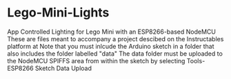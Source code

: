 # Lego-Mini-Lights
App Controlled Lighting for Lego Mini with an ESP8266-based NodeMCU
These are files meant to accompany a project descibed on the  Instructables platform at <TO COME>
Note that you must inlcude the Arduino sketch in a folder that also includes the folder labelled "data"
The data folder must be uploaded to the NodeMCU SPIFFS area from within the sketch by selecting Tools-ESP8266 Sketch Data Upload
